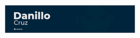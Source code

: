 <figure>
  <a href="https://www.linkedin.com/in/danillucruz/"><img src="images/back.jpg" alt="Design"></a>
</figure>
